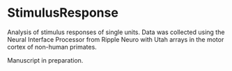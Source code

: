 # StimulusResponse

Analysis of stimulus responses of single units. Data was collected using the Neural Interface Processor from Ripple Neuro with Utah arrays in the motor cortex of non-human primates. 

Manuscript in preparation.
